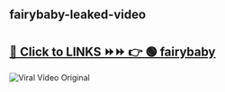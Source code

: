 
 ## fairybaby-leaked-video 

# <h2><a href="https://clipsfans.com/fairybaby&ref=git">🔗 Click to LINKS ⏩⏩ 👉 🟢 fairybaby </a></h2>

<a href="https://clipsfans.com/fairybaby&ref=git" rel="nofollow" data-target="animated-image.originalLink"><img src="https://i.ibb.co.com/xMMVF88/686577567.gif" alt="Viral Video Original" style="max-width: 100%; display: inline-block;" data-target="animated-image.originalImage"></a>
